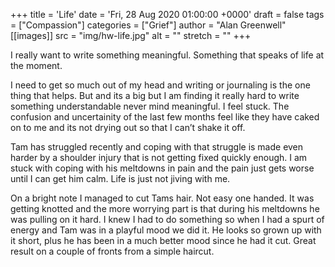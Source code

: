 +++
title = 'Life'
date = 'Fri, 28 Aug 2020 01:00:00 +0000'
draft = false
tags = ["Compassion"]
categories = ["Grief"]
author = "Alan Greenwell"
[[images]]
  src = "img/hw-life.jpg"
  alt = ""
  stretch = ""
+++

I really want to write something meaningful. Something that speaks of life at the moment. 
<!--more-->

I need to get so much out of my head and writing or journaling is the one thing that helps. But and its a big but I am finding it really hard to write something understandable never mind meaningful. I feel stuck. The confusion and uncertainity of the last few months feel like they have caked on to me and its not drying out so that I can’t shake it off.

Tam has struggled recently and coping with that struggle is made even harder by a shoulder injury that is not getting fixed quickly enough. I am stuck with coping with his meltdowns in pain and the pain just gets worse until I can get him calm. Life is just not jiving with me.

On a bright note I managed to cut Tams hair. Not easy one handed. It was getting knotted and the more worrying part is that during his meltdowns he was pulling on it hard. I knew I had to do something so when I had a spurt of energy and Tam was in a playful mood we did it. He looks so grown up with it short, plus he has been in a much better mood since he had it cut. Great result on a couple of fronts from a simple haircut.